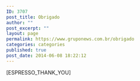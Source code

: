 ```yaml
---
ID: 3707
post_title: Obrigado
author: ""
post_excerpt: ""
layout: page
permalink: https://www.gruponews.com.br/obrigado
categories: categories
published: true
post_date: 2014-06-08 18:22:12
---
```

[ESPRESSO_THANK_YOU]